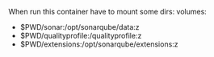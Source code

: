 When run this container have to mount some dirs:
volumes:
  - $PWD/sonar:/opt/sonarqube/data:z
  - $PWD/qualityprofile:/qualityprofile:z
  - $PWD/extensions:/opt/sonarqube/extensions:z
